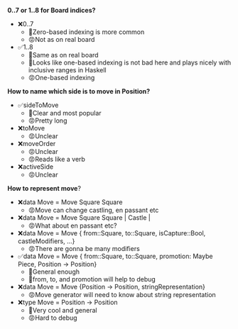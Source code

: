 **0..7 or 1..8 for Board indices?**

* ❌0..7
    * 🙂Zero-based indexing is more common 
    * 😡Not as on real board
* ✅1..8
    * 🙂Same as on real board
    * 🙂Looks like one-based indexing is not bad here and plays nicely with inclusive ranges in Haskell
    * 😡One-based indexing

**How to name which side is to move in Position?**

* ✅sideToMove
    * 🙂Clear and most popular
    * 😡Pretty long
* ❌toMove
    * 😡Unclear
* ❌moveOrder
    * 😡Unclear
    * 😡Reads like a verb
* ❌activeSide
    * 😡Unclear

**How to represent move**?
* ❌data Move = Move Square Square
    * 😡Move can change castling, en passant etc
* ❌data Move = Move Square Square | Castle | 
    * 😡What about en passant etc?
* ❌data Move = Move { from::Square, to::Square, isCapture::Bool, castleModifiers, ...}
    * 😡There are gonna be many modifiers
* ✅data Move = Move { from::Square, to::Square, promotion: Maybe Piece, Position -> Position}
    * 🙂General enough
    * 🙂from, to, and promotion will help to debug
* ❌data Move = Move {Position -> Position, stringRepresentation}
    * 😡Move generator will need to know about string representation
* ❌type Move = Position -> Position
    * 🙂Very cool and general
    * 😡Hard to debug
